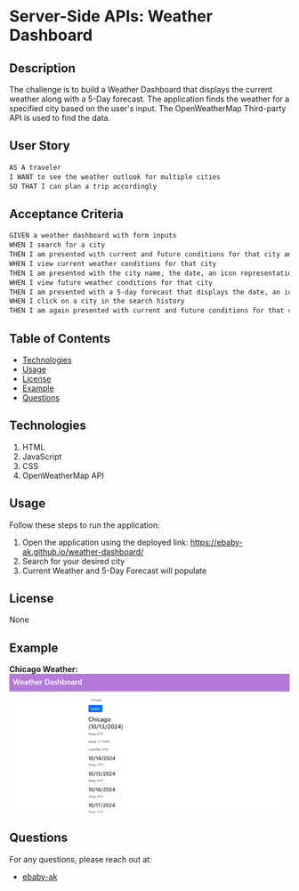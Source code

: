 # Server-Side APIs: Weather Dashboard

## Description

The challenge is to build a Weather Dashboard that displays the current weather along with a 5-Day forecast. The application finds the weather for a specified city based on the user's input. The OpenWeatherMap Third-party API is used to find the data.

## User Story

```md
AS A traveler
I WANT to see the weather outlook for multiple cities
SO THAT I can plan a trip accordingly
```

## Acceptance Criteria

```md
GIVEN a weather dashboard with form inputs
WHEN I search for a city
THEN I am presented with current and future conditions for that city and that city is added to the search history
WHEN I view current weather conditions for that city
THEN I am presented with the city name, the date, an icon representation of weather conditions, the temperature, the humidity, and the wind speed
WHEN I view future weather conditions for that city
THEN I am presented with a 5-day forecast that displays the date, an icon representation of weather conditions, the temperature, the wind speed, and the humidity
WHEN I click on a city in the search history
THEN I am again presented with current and future conditions for that city
```
## Table of Contents
- [Technologies](#technologies)
- [Usage](#usage)
- [License](#license)
- [Example](#example)
- [Questions](#questions)

## Technologies
1. HTML
2. JavaScript
3. CSS
4. OpenWeatherMap API

## Usage
Follow these steps to run the application:
1. Open the application using the deployed link: https://ebaby-ak.github.io/weather-dashboard/
2. Search for your desired city
3. Current Weather and 5-Day Forecast will populate

## License
None


## Example
**Chicago Weather:**
![](./images/example.png)


## Questions
For any questions, please reach out at:
- [ebaby-ak](https://github.com/ebaby-ak)